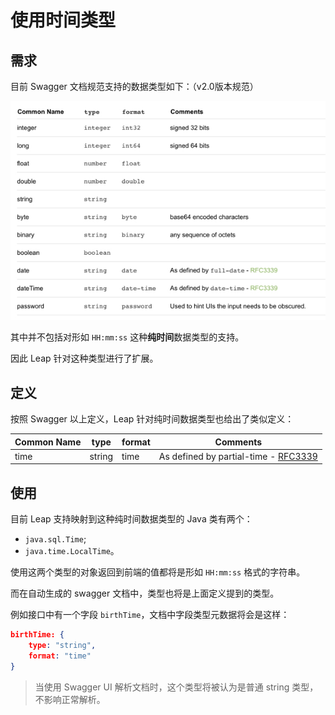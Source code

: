 # 使用时间类型

## 需求

目前 Swagger 文档规范支持的数据类型如下：（v2.0版本规范）

![](time_swaggertype.jpg)

其中并不包括对形如 `HH:mm:ss` 这种**纯时间**数据类型的支持。

因此 Leap 针对这种类型进行了扩展。

## 定义

按照 Swagger 以上定义，Leap 针对纯时间数据类型也给出了类似定义：

| Common Name | type | format | Comments |
| --- | --- | --- | --- |
| time | string | time | As defined by partial-time - [RFC3339](https://xml2rfc.tools.ietf.org/public/rfc/html/rfc3339.html#anchor14) |

## 使用

目前 Leap 支持映射到这种纯时间数据类型的 Java 类有两个：

- `java.sql.Time`;
- `java.time.LocalTime`。

使用这两个类型的对象返回到前端的值都将是形如 `HH:mm:ss` 格式的字符串。

而在自动生成的 swagger 文档中，类型也将是上面定义提到的类型。

例如接口中有一个字段 `birthTime`，文档中字段类型元数据将会是这样：

```json
birthTime: {
    type: "string",
    format: "time"
}
```

> 当使用 Swagger UI 解析文档时，这个类型将被认为是普通 string 类型，不影响正常解析。
